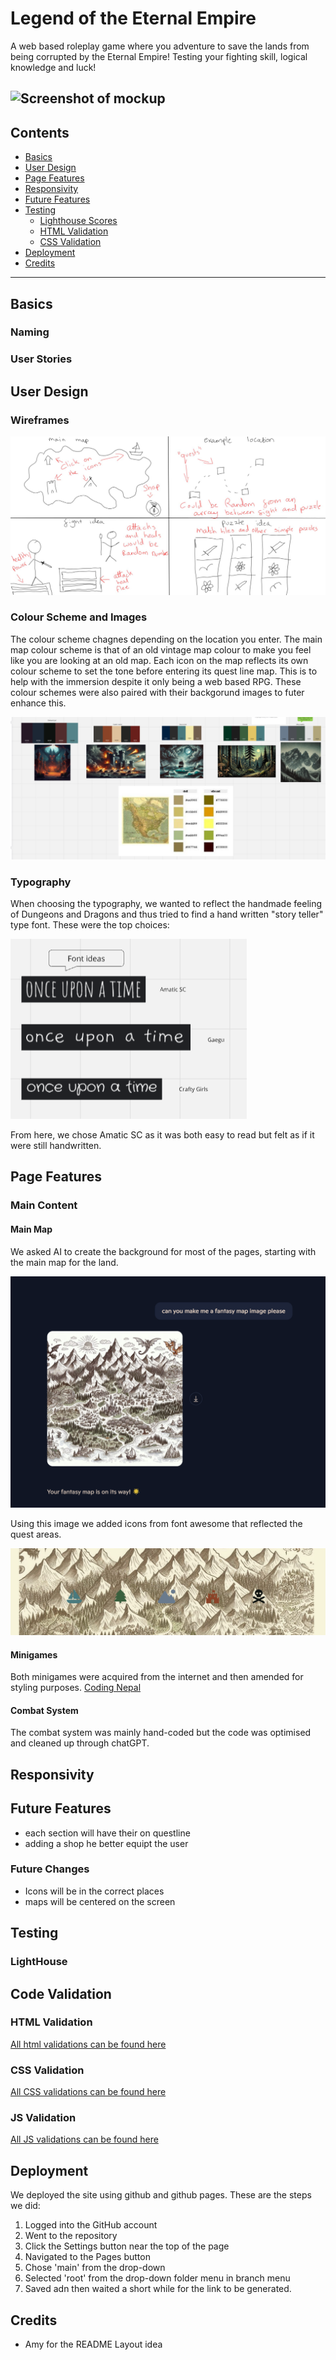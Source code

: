 # **Legend of the Eternal Empire**
A web based roleplay game where you adventure to save the lands from being corrupted by the Eternal Empire! Testing your fighting skill, logical knowledge and luck!
<br>

![Screenshot of mockup]()
---

## **Contents**

- [Basics](#Basic)
- [User Design](#user-design)
- [Page Features](#page-features)
- [Responsivity](#responsivity)
- [Future Features](#future-features)
- [Testing](#testing)
    - [Lighthouse Scores](#lighthouse) 
    - [HTML Validation](#html-validation)
    - [CSS Validation](#css-validation)
- [Deployment](#deployment)
- [Credits](#credits)
--- 

## Basics


### Naming

### User Stories 


## User Design


### Wireframes

![An image of hand drawn wireframe that should be ther same accross all devices](assets/images/readMe/wireframes.jpg)

### Colour Scheme and Images

The colour scheme chagnes depending on the location you enter. The main map colour scheme is that of an old vintage map colour to make you feel like you are looking at an old map. Each icon on the map reflects its own colour scheme to set the tone before entering its quest line map. This is to help with the immersion despite it only being a web based RPG. These colour schemes were also paired with their backgorund images to futer enhance this.

![A screenshot showing the colour scheme and image collection for the project](assets/images/readMe/colour-schemes&backgrounds.png)



### Typography 
When choosing the typography, we wanted to reflect the handmade feeling of Dungeons and Dragons and thus tried to find a hand written "story teller" type font. These were the top choices:

![font choices](assets/images/readMe/font.png)

From here, we chose Amatic SC as it was both easy to read but felt as if it were still handwritten.


## Page Features



### Main Content

#### Main Map

We asked AI to create the background for most of the pages, starting with the main map for the land.

![An image of Ai creating the main map image](assets/images/readMe/ai-map.png)


Using this image we added icons from font awesome that reflected the quest areas. 

![A screenshot of the icons on the map](assets/images/readMe/icons.png)

#### Minigames

Both minigames were acquired from the internet and then amended for styling purposes.
[Coding Nepal](https://www.codingnepalweb.com/best-javascript-games-for-beginners/)

#### Combat System

The combat system was mainly hand-coded but the code was optimised and cleaned up through chatGPT.


## Responsivity 



## Future Features
- each section will have their on questline
- adding a shop he better equipt the user

### Future Changes
- Icons will be in the correct places
- maps will be centered on the screen

## Testing

### LightHouse

## Code Validation

### HTML Validation
[All html validations can be found here](assets/images/readMe/validations/html)

### CSS Validation
[All CSS validations can be found here](assets/images/readMe/validations/css)

### JS Validation
[All JS validations can be found here](assets/images/readMe/validations/js)

## Deployment
We deployed the site using github and github pages. These are the steps we did:

1. Logged into the GitHub account
2. Went to the repository
3. Click the Settings button near the top of the page
4. Navigated to the Pages button
5. Chose 'main' from the drop-down
6. Selected 'root' from the drop-down folder menu in branch menu
7. Saved adn then waited a short while for the link to be generated.

## Credits
- Amy for the README Layout idea
